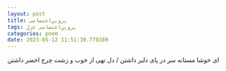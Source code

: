 ```yaml
---
layout: post
title: پروین‌اعتصامی
tags: پروین‌اعتصامی غزل
categories: poem
date: 2023-05-12 11:51:39.778389
---
```


ای خوشا مستانه سر در پای دلبر داشتن / دل تهی از خوب و زشت چرخ اخضر داشتن